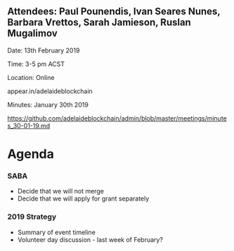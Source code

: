 

## Attendees: Paul Pounendis, Ivan Seares Nunes, Barbara Vrettos, Sarah Jamieson, Ruslan Mugalimov

Date: 13th February 2019

Time: 3-5 pm ACST

Location: Online

appear.in/adelaideblockchain

Minutes: January 30th 2019

https://github.com/adelaideblockchain/admin/blob/master/meetings/minutes_30-01-19.md

# Agenda

### SABA 
* Decide that we will not merge
* Decide that we will apply for grant separately

### 2019 Strategy
* Summary of event timeline
* Volunteer day discussion - last week of February?

  


    
  



